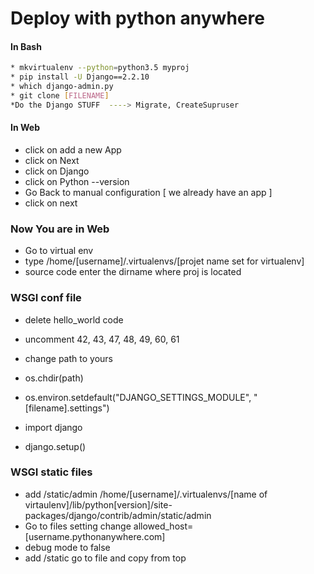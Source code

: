 # Deploy with python anywhere


#### In Bash
```bash
* mkvirtualenv --python=python3.5 myproj
* pip install -U Django==2.2.10
* which django-admin.py
* git clone [FILENAME]
*Do the Django STUFF  ----> Migrate, CreateSupruser
```

#### In Web

* click on add a new App
* click on Next
* click on Django 
* click on Python --version
* Go Back to manual configuration [ we already have an app ]
* click on next



### Now You are in Web

* Go to virtual env
* type /home/[username]/.virtualenvs/[projet name set for virtualenv]
* source code enter the dirname where proj is located


### WSGI conf file 

* delete hello_world code
* uncomment
42, 43, 47, 48, 49, 60, 61	 

* change path to yours
* os.chdir(path)
* os.environ.setdefault("DJANGO_SETTINGS_MODULE", "[filename].settings")
* import django
* django.setup()



### WSGI static files
* add /static/admin   /home/[username]/.virtualenvs/[name of virtaulenv]/lib/python[version]/site-packages/django/contrib/admin/static/admin 
* Go to files setting change allowed_host=[username.pythonanywhere.com]
* debug mode to false
* add /static  go to file and copy from top

